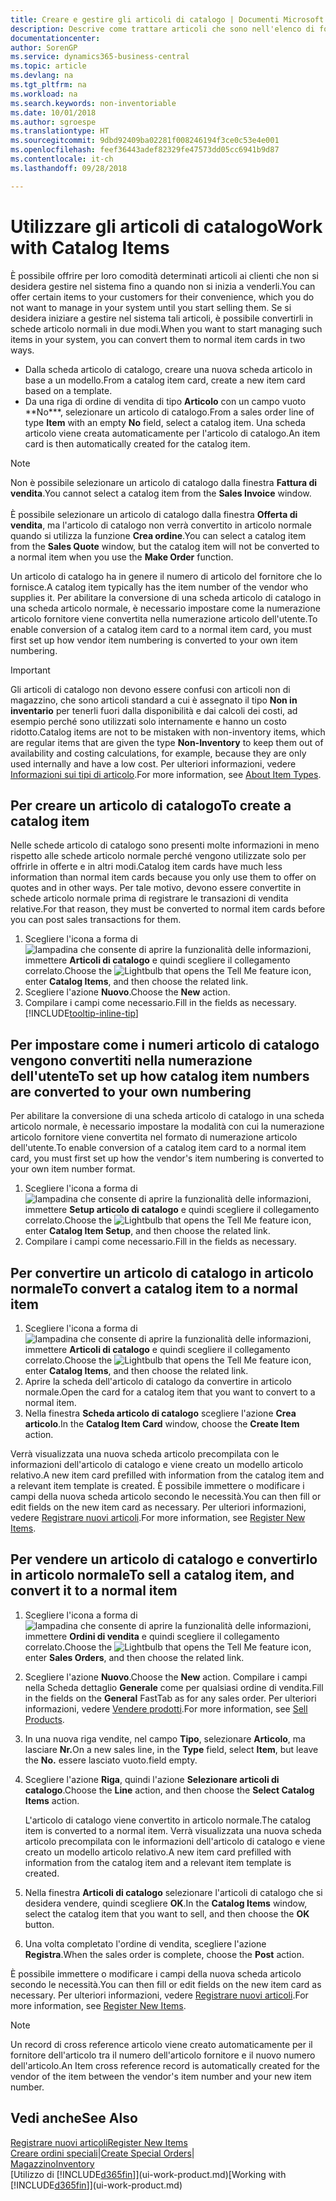 ```yaml
---
title: Creare e gestire gli articoli di catalogo | Documenti Microsoft
description: Descrive come trattare articoli che sono nell'elenco di fornitori degli articoli ma non nel proprio elenco di articoli trattati.
documentationcenter: 
author: SorenGP
ms.service: dynamics365-business-central
ms.topic: article
ms.devlang: na
ms.tgt_pltfrm: na
ms.workload: na
ms.search.keywords: non-inventoriable
ms.date: 10/01/2018
ms.author: sgroespe
ms.translationtype: HT
ms.sourcegitcommit: 9dbd92409ba02281f008246194f3ce0c53e4e001
ms.openlocfilehash: feef36443adef82329fe47573dd05cc6941b9d87
ms.contentlocale: it-ch
ms.lasthandoff: 09/28/2018

---
```

# <a name="work-with-catalog-items"></a><span data-ttu-id="44aaa-103">Utilizzare gli articoli di catalogo</span><span class="sxs-lookup"><span data-stu-id="44aaa-103">Work with Catalog Items</span></span>
<span data-ttu-id="44aaa-104">È possibile offrire per loro comodità determinati articoli ai clienti che non si desidera gestire nel sistema fino a quando non si inizia a venderli.</span><span class="sxs-lookup"><span data-stu-id="44aaa-104">You can offer certain items to your customers for their convenience, which you do not want to manage in your system until you start selling them.</span></span> <span data-ttu-id="44aaa-105">Se si desidera iniziare a gestire nel sistema tali articoli, è possibile convertirli in schede articolo normali in due modi.</span><span class="sxs-lookup"><span data-stu-id="44aaa-105">When you want to start managing such items in your system, you can convert them to normal item cards in two ways.</span></span>

* <span data-ttu-id="44aaa-106">Dalla scheda articolo di catalogo, creare una nuova scheda articolo in base a un modello.</span><span class="sxs-lookup"><span data-stu-id="44aaa-106">From a catalog item card, create a new item card based on a template.</span></span>
* <span data-ttu-id="44aaa-107">Da una riga di ordine di vendita di tipo **Articolo** con un campo vuoto \*\*No\*\*\*, selezionare un articolo di catalogo.</span><span class="sxs-lookup"><span data-stu-id="44aaa-107">From a sales order line of type **Item** with an empty **No** field, select a catalog item.</span></span> <span data-ttu-id="44aaa-108">Una scheda articolo viene creata automaticamente per l'articolo di catalogo.</span><span class="sxs-lookup"><span data-stu-id="44aaa-108">An item card is then automatically created for the catalog item.</span></span>

> [!NOTE]  
> <span data-ttu-id="44aaa-109">Non è possibile selezionare un articolo di catalogo dalla finestra **Fattura di vendita**.</span><span class="sxs-lookup"><span data-stu-id="44aaa-109">You cannot select a catalog item from the **Sales Invoice** window.</span></span><br /><br />
> <span data-ttu-id="44aaa-110">È possibile selezionare un articolo di catalogo dalla finestra **Offerta di vendita**, ma l'articolo di catalogo non verrà convertito in articolo normale quando si utilizza la funzione **Crea ordine**.</span><span class="sxs-lookup"><span data-stu-id="44aaa-110">You can select a catalog item from the **Sales Quote** window, but the catalog item will not be converted to a normal item when you use the **Make Order** function.</span></span>

<span data-ttu-id="44aaa-111">Un articolo di catalogo ha in genere il numero di articolo del fornitore che lo fornisce.</span><span class="sxs-lookup"><span data-stu-id="44aaa-111">A catalog item typically has the item number of the vendor who supplies it.</span></span> <span data-ttu-id="44aaa-112">Per abilitare la conversione di una scheda articolo di catalogo in una scheda articolo normale, è necessario impostare come la numerazione articolo fornitore viene convertita nella numerazione articolo dell'utente.</span><span class="sxs-lookup"><span data-stu-id="44aaa-112">To enable conversion of a catalog item card to a normal item card, you must first set up how vendor item numbering is converted to your own item numbering.</span></span>   

> [!Important]
> <span data-ttu-id="44aaa-113">Gli articoli di catalogo non devono essere confusi con articoli non di magazzino, che sono articoli standard a cui è assegnato il tipo **Non in inventario** per tenerli fuori dalla disponibilità e dai calcoli dei costi, ad esempio perché sono utilizzati solo internamente e hanno un costo ridotto.</span><span class="sxs-lookup"><span data-stu-id="44aaa-113">Catalog items are not to be mistaken with non-inventory items, which are regular items that are given the type **Non-Inventory** to keep them out of availability and costing calculations, for example, because they are only used internally and have a low cost.</span></span> <span data-ttu-id="44aaa-114">Per ulteriori informazioni, vedere [Informazioni sui tipi di articolo](inventory-about-item-types.md).</span><span class="sxs-lookup"><span data-stu-id="44aaa-114">For more information, see [About Item Types](inventory-about-item-types.md).</span></span>

## <a name="to-create-a-catalog-item"></a><span data-ttu-id="44aaa-115">Per creare un articolo di catalogo</span><span class="sxs-lookup"><span data-stu-id="44aaa-115">To create a catalog item</span></span>
<span data-ttu-id="44aaa-116">Nelle schede articolo di catalogo sono presenti molte informazioni in meno rispetto alle schede articolo normale perché vengono utilizzate solo per offrirle in offerte e in altri modi.</span><span class="sxs-lookup"><span data-stu-id="44aaa-116">Catalog item cards have much less information than normal item cards because you only use them to offer on quotes and in other ways.</span></span> <span data-ttu-id="44aaa-117">Per tale motivo, devono essere convertite in schede articolo normale prima di registrare le transazioni di vendita relative.</span><span class="sxs-lookup"><span data-stu-id="44aaa-117">For that reason, they must be converted to normal item cards before you can post sales transactions for them.</span></span>

1. <span data-ttu-id="44aaa-118">Scegliere l'icona a forma di ![lampadina che consente di aprire la funzionalità delle informazioni](media/ui-search/search_small.png "Informazioni sull'operazione che si desidera eseguire"), immettere **Articoli di catalogo** e quindi scegliere il collegamento correlato.</span><span class="sxs-lookup"><span data-stu-id="44aaa-118">Choose the ![Lightbulb that opens the Tell Me feature](media/ui-search/search_small.png "Tell me what you want to do") icon, enter **Catalog Items**, and then choose the related link.</span></span>
2. <span data-ttu-id="44aaa-119">Scegliere l'azione **Nuovo**.</span><span class="sxs-lookup"><span data-stu-id="44aaa-119">Choose the **New** action.</span></span>
3. <span data-ttu-id="44aaa-120">Compilare i campi come necessario.</span><span class="sxs-lookup"><span data-stu-id="44aaa-120">Fill in the fields as necessary.</span></span> [!INCLUDE[tooltip-inline-tip](includes/tooltip-inline-tip_md.md)]

## <a name="to-set-up-how-catalog-item-numbers-are-converted-to-your-own-numbering"></a><span data-ttu-id="44aaa-121">Per impostare come i numeri articolo di catalogo vengono convertiti nella numerazione dell'utente</span><span class="sxs-lookup"><span data-stu-id="44aaa-121">To set up how catalog item numbers are converted to your own numbering</span></span>
<span data-ttu-id="44aaa-122">Per abilitare la conversione di una scheda articolo di catalogo in una scheda articolo normale, è necessario impostare la modalità con cui la numerazione articolo fornitore viene convertita nel formato di numerazione articolo dell'utente.</span><span class="sxs-lookup"><span data-stu-id="44aaa-122">To enable conversion of a catalog item card to a normal item card, you must first set up how the vendor's item numbering is converted to your own item number format.</span></span>

1. <span data-ttu-id="44aaa-123">Scegliere l'icona a forma di ![lampadina che consente di aprire la funzionalità delle informazioni](media/ui-search/search_small.png "Informazioni sull'operazione che si desidera eseguire"), immettere **Setup articolo di catalogo** e quindi scegliere il collegamento correlato.</span><span class="sxs-lookup"><span data-stu-id="44aaa-123">Choose the ![Lightbulb that opens the Tell Me feature](media/ui-search/search_small.png "Tell me what you want to do") icon, enter **Catalog Item Setup**, and then choose the related link.</span></span>
2. <span data-ttu-id="44aaa-124">Compilare i campi come necessario.</span><span class="sxs-lookup"><span data-stu-id="44aaa-124">Fill in the fields as necessary.</span></span>

## <a name="to-convert-a-catalog-item-to-a-normal-item"></a><span data-ttu-id="44aaa-125">Per convertire un articolo di catalogo in articolo normale</span><span class="sxs-lookup"><span data-stu-id="44aaa-125">To convert a catalog item to a normal item</span></span>
1. <span data-ttu-id="44aaa-126">Scegliere l'icona a forma di ![lampadina che consente di aprire la funzionalità delle informazioni](media/ui-search/search_small.png "Informazioni sull'operazione che si desidera eseguire"), immettere **Articoli di catalogo** e quindi scegliere il collegamento correlato.</span><span class="sxs-lookup"><span data-stu-id="44aaa-126">Choose the ![Lightbulb that opens the Tell Me feature](media/ui-search/search_small.png "Tell me what you want to do") icon, enter **Catalog Items**, and then choose the related link.</span></span>
2. <span data-ttu-id="44aaa-127">Aprire la scheda dell'articolo di catalogo da convertire in articolo normale.</span><span class="sxs-lookup"><span data-stu-id="44aaa-127">Open the card for a catalog item that you want to convert to a normal item.</span></span>
3. <span data-ttu-id="44aaa-128">Nella finestra **Scheda articolo di catalogo** scegliere l'azione **Crea articolo**.</span><span class="sxs-lookup"><span data-stu-id="44aaa-128">In the **Catalog Item Card** window, choose the **Create Item** action.</span></span>

<span data-ttu-id="44aaa-129">Verrà visualizzata una nuova scheda articolo precompilata con le informazioni dell'articolo di catalogo e viene creato un modello articolo relativo.</span><span class="sxs-lookup"><span data-stu-id="44aaa-129">A new item card prefilled with information from the catalog item and a relevant item template is created.</span></span> <span data-ttu-id="44aaa-130">È possibile immettere o modificare i campi della nuova scheda articolo secondo le necessità.</span><span class="sxs-lookup"><span data-stu-id="44aaa-130">You can then fill or edit fields on the new item card as necessary.</span></span> <span data-ttu-id="44aaa-131">Per ulteriori informazioni, vedere [Registrare nuovi articoli](inventory-how-register-new-items.md).</span><span class="sxs-lookup"><span data-stu-id="44aaa-131">For more information, see [Register New Items](inventory-how-register-new-items.md).</span></span>

## <a name="to-sell-a-catalog-item-and-convert-it-to-a-normal-item"></a><span data-ttu-id="44aaa-132">Per vendere un articolo di catalogo e convertirlo in articolo normale</span><span class="sxs-lookup"><span data-stu-id="44aaa-132">To sell a catalog item, and convert it to a normal item</span></span>
1. <span data-ttu-id="44aaa-133">Scegliere l'icona a forma di ![lampadina che consente di aprire la funzionalità delle informazioni](media/ui-search/search_small.png "Informazioni sull'operazione che si desidera eseguire"), immettere **Ordini di vendita** e quindi scegliere il collegamento correlato.</span><span class="sxs-lookup"><span data-stu-id="44aaa-133">Choose the ![Lightbulb that opens the Tell Me feature](media/ui-search/search_small.png "Tell me what you want to do") icon, enter **Sales Orders**, and then choose the related link.</span></span>
2. <span data-ttu-id="44aaa-134">Scegliere l'azione **Nuovo**.</span><span class="sxs-lookup"><span data-stu-id="44aaa-134">Choose the **New** action.</span></span> <span data-ttu-id="44aaa-135">Compilare i campi nella Scheda dettaglio **Generale** come per qualsiasi ordine di vendita.</span><span class="sxs-lookup"><span data-stu-id="44aaa-135">Fill in the fields on the **General** FastTab as for any sales order.</span></span> <span data-ttu-id="44aaa-136">Per ulteriori informazioni, vedere [Vendere prodotti](sales-how-sell-products.md).</span><span class="sxs-lookup"><span data-stu-id="44aaa-136">For more information, see [Sell Products](sales-how-sell-products.md).</span></span>
3. <span data-ttu-id="44aaa-137">In una nuova riga vendite, nel campo **Tipo**, selezionare **Articolo**, ma lasciare **Nr.**</span><span class="sxs-lookup"><span data-stu-id="44aaa-137">On a new sales line, in the **Type** field, select **Item**, but leave the **No.**</span></span> <span data-ttu-id="44aaa-138">essere lasciato vuoto.</span><span class="sxs-lookup"><span data-stu-id="44aaa-138">field empty.</span></span>
4. <span data-ttu-id="44aaa-139">Scegliere l'azione **Riga**, quindi l'azione **Selezionare articoli di catalogo**.</span><span class="sxs-lookup"><span data-stu-id="44aaa-139">Choose the **Line** action, and then choose the **Select Catalog Items** action.</span></span>

    <span data-ttu-id="44aaa-140">L'articolo di catalogo viene convertito in articolo normale.</span><span class="sxs-lookup"><span data-stu-id="44aaa-140">The catalog item is converted to a normal item.</span></span> <span data-ttu-id="44aaa-141">Verrà visualizzata una nuova scheda articolo precompilata con le informazioni dell'articolo di catalogo e viene creato un modello articolo relativo.</span><span class="sxs-lookup"><span data-stu-id="44aaa-141">A new item card prefilled with information from the catalog item and a relevant item template is created.</span></span>
5. <span data-ttu-id="44aaa-142">Nella finestra **Articoli di catalogo** selezionare l'articoli di catalogo che si desidera vendere, quindi scegliere **OK**.</span><span class="sxs-lookup"><span data-stu-id="44aaa-142">In the **Catalog Items** window, select the catalog item that you want to sell, and then choose the **OK** button.</span></span>
6. <span data-ttu-id="44aaa-143">Una volta completato l'ordine di vendita, scegliere l'azione **Registra**.</span><span class="sxs-lookup"><span data-stu-id="44aaa-143">When the sales order is complete, choose the **Post** action.</span></span>

<span data-ttu-id="44aaa-144">È possibile immettere o modificare i campi della nuova scheda articolo secondo le necessità.</span><span class="sxs-lookup"><span data-stu-id="44aaa-144">You can then fill or edit fields on the new item card as necessary.</span></span> <span data-ttu-id="44aaa-145">Per ulteriori informazioni, vedere [Registrare nuovi articoli](inventory-how-register-new-items.md).</span><span class="sxs-lookup"><span data-stu-id="44aaa-145">For more information, see [Register New Items](inventory-how-register-new-items.md).</span></span>

> [!NOTE]  
>   <span data-ttu-id="44aaa-146">Un record di cross reference articolo viene creato automaticamente per il fornitore dell'articolo tra il numero dell'articolo fornitore e il nuovo numero dell'articolo.</span><span class="sxs-lookup"><span data-stu-id="44aaa-146">An Item cross reference record is automatically created for the vendor of the item between the vendor's item number and your new item number.</span></span>

## <a name="see-also"></a><span data-ttu-id="44aaa-147">Vedi anche</span><span class="sxs-lookup"><span data-stu-id="44aaa-147">See Also</span></span>
[<span data-ttu-id="44aaa-148">Registrare nuovi articoli</span><span class="sxs-lookup"><span data-stu-id="44aaa-148">Register New Items</span></span>](inventory-how-register-new-items.md)  
<span data-ttu-id="44aaa-149">[Creare ordini speciali](sales-how-to-create-special-orders.md)|</span><span class="sxs-lookup"><span data-stu-id="44aaa-149">[Create Special Orders](sales-how-to-create-special-orders.md)|</span></span>  
[<span data-ttu-id="44aaa-150">Magazzino</span><span class="sxs-lookup"><span data-stu-id="44aaa-150">Inventory</span></span>](inventory-manage-inventory.md)  
<span data-ttu-id="44aaa-151">[Utilizzo di [!INCLUDE[d365fin](includes/d365fin_md.md)]](ui-work-product.md)</span><span class="sxs-lookup"><span data-stu-id="44aaa-151">[Working with [!INCLUDE[d365fin](includes/d365fin_md.md)]](ui-work-product.md)</span></span>

